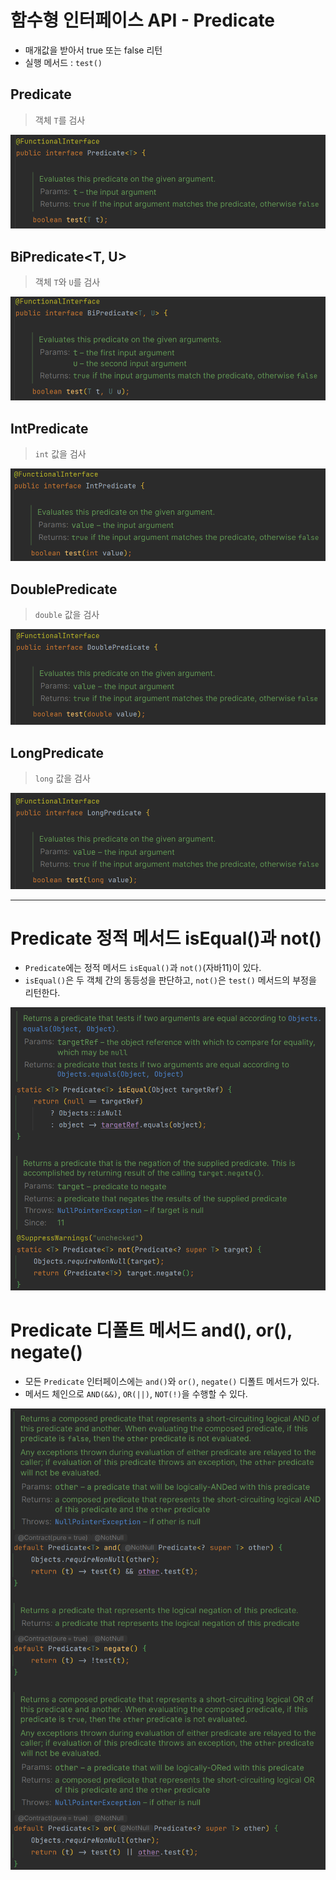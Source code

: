 # 함수형 인터페이스 API - Predicate

- 매개값을 받아서 true 또는 false 리턴
- 실행 메서드 : `test()`

## Predicate<T>

> 객체 `T`를 검사

![img.png](image/img.png)

## BiPredicate<T, U>

> 객체 `T`와 `U`를 검사

![img_1.png](image/img_1.png)

## IntPredicate

> `int` 값을 검사

![img_3.png](image/img_3.png)

## DoublePredicate

> `double` 값을 검사

![img_4.png](image/img_4.png)

## LongPredicate

>`long` 값을 검사

![img_2.png](image/img_2.png)

---

# Predicate 정적 메서드 isEqual()과 not()

- `Predicate`에는 정적 메서드 `isEqual()`과 `not()`(자바11)이 있다.
- `isEqual()`은 두 객체 간의 동등성을 판단하고, `not()`은 `test()` 메서드의 부정을 리턴한다.

![img_5.png](image/img_5.png)

# Predicate 디폴트 메서드 and(), or(), negate()

- 모든 `Predicate` 인터페이스에는 `and()`와 `or()`, `negate()` 디폴트 메서드가 있다.
- 메서드 체인으로 `AND(&&)`, `OR(||)`, `NOT(!)`을 수행할 수 있다.

![img_6.png](image/img_6.png)